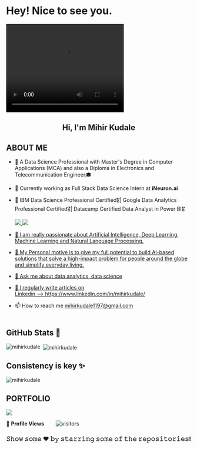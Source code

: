 # Hey! Nice to see you.


<video width="320" height="240" controls>
  <source src="myvideo.mp4" type="video/mp4">
</video>


<h2 align="center">Hi, I'm Mihir Kudale</h2>

## **ABOUT ME**

* 👀 A Data Science Professional with Master's Degree in Computer Applications (MCA) and also a Diploma in Electronics and Telecommunication Engineer🎓
* 🔭 Currently working as Full Stack Data Science Intern at **iNeuron.ai**
* 🔭 IBM Data Science Professional Certified🎖️| Google Data Analytics Professional Certified🎖️| Datacamp Certified Data Analyst in Power BI🎖️

  <a href = "https://www.credly.com/badges/36e4432a-25da-409a-90ef-2c4d9ccfaffb?source=linked_in_profile"><img src="https://img.shields.io/badge/IBM DATA SCIENCE  PROFESSIONAL-0077B5?style=for-the-badge&logo=IBM&logoColor=white" /> </a> 
  <a href = "https://www.credly.com/badges/a3815cbd-8a79-4336-92e7-ba5e9a257c75/public_url"><img src="https://img.shields.io/badge/Google DATA ANALYTICS PROFESSIONAL -f5f6f7?style=for-the-badge&logo=Google&logoColor=blue" /> 
  
* 🔭 I am really passionate about Artificial Intelligence, Deep Learning, Machine Learning and Natural Language Processing. 

* 💬 My Personal motive is to give my full potential to build AI-based solutions that solve a high-impact problem for people around the globe and simplify everyday living.

* 💬 Ask me about data analytics, data science
* 📝 I regularly write articles on<br> Linkedin --> https://www.linkedin.com/in/mihirkudale/
* 📫 How to reach me mihirkudale1197@gmail.com<br><br>

## GitHub Stats 💯
<p><img align="left" src="https://github-readme-stats.vercel.app/api/top-langs?username=mihirkudale&show_icons=true&locale=en&layout=compact" alt="mihirkudale" /></p>

<p>&nbsp;<img align="center" src="https://github-readme-stats.vercel.app/api?username=mihirkudale&show_icons=true&locale=en" alt="mihirkudale" /></p>

## Consistency is key ✨
<p><img align="center" src="https://github-readme-streak-stats.herokuapp.com/?user=mihirkudale&" alt="mihirkudale" /></p>
  
 ## **PORTFOLIO**
<a href="https://linktr.ee/mihirkudale">
  <img src="https://img.shields.io/badge/Linktree-39E09B?style=for-the-badge&logo=linktree&logoColor=white" />
</a>

<!--  PROFILES VIEWS -->
🌱 **Profile Views**&nbsp;&nbsp;&nbsp;&nbsp;&nbsp;&nbsp;&nbsp;
![visitors](https://profile-counter.glitch.me/mihirkudale/count.svg?align=center)

### 𝚂𝚑𝚘𝚠 𝚜𝚘𝚖𝚎 ❤️ 𝚋𝚢 𝚜𝚝𝚊𝚛𝚛𝚒𝚗𝚐 𝚜𝚘𝚖𝚎 𝚘𝚏 𝚝𝚑𝚎 𝚛𝚎𝚙𝚘𝚜𝚒𝚝𝚘𝚛𝚒𝚎𝚜!


